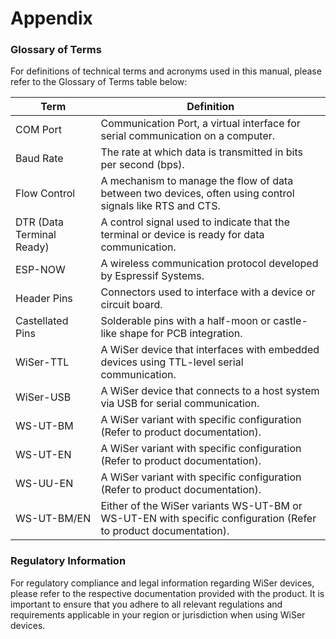 # Appendix

### Glossary of Terms <a href="#_toc150171940" id="_toc150171940"></a>

For definitions of technical terms and acronyms used in this manual, please refer to the Glossary of Terms table below:

| **Term**                  | **Definition**                                                                                                  |
| ------------------------- | --------------------------------------------------------------------------------------------------------------- |
| COM Port                  | Communication Port, a virtual interface for serial communication on a computer.                                 |
| Baud Rate                 | The rate at which data is transmitted in bits per second (bps).                                                 |
| Flow Control              | A mechanism to manage the flow of data between two devices, often using control signals like RTS and CTS.       |
| DTR (Data Terminal Ready) | A control signal used to indicate that the terminal or device is ready for data communication.                  |
| ESP-NOW                   | A wireless communication protocol developed by Espressif Systems.                                               |
| Header Pins               | Connectors used to interface with a device or circuit board.                                                    |
| Castellated Pins          | Solderable pins with a half-moon or castle-like shape for PCB integration.                                      |
| WiSer-TTL                 | A WiSer device that interfaces with embedded devices using TTL-level serial communication.                      |
| WiSer-USB                 | A WiSer device that connects to a host system via USB for serial communication.                                 |
| WS-UT-BM                  | A WiSer variant with specific configuration (Refer to product documentation).                                   |
| WS-UT-EN                  | A WiSer variant with specific configuration (Refer to product documentation).                                   |
| WS-UU-EN                  | A WiSer variant with specific configuration (Refer to product documentation).                                   |
| WS-UT-BM/EN               | Either of the WiSer variants WS-UT-BM or WS-UT-EN with specific configuration (Refer to product documentation). |

### Regulatory Information <a href="#_toc150171941" id="_toc150171941"></a>

For regulatory compliance and legal information regarding WiSer devices, please refer to the respective documentation provided with the product. It is important to ensure that you adhere to all relevant regulations and requirements applicable in your region or jurisdiction when using WiSer devices.
